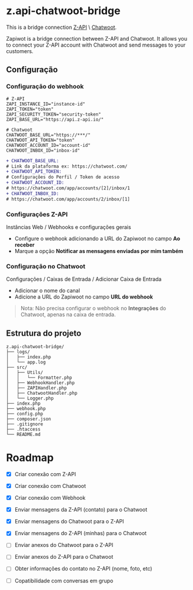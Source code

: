 # z.api-chatwoot-bridge

This is a bridge connection [Z-API](https://www.z-api.io/) \ [Chatwoot](https://github.com/chatwoot/chatwoot).

Zapiwot is a bridge connection between Z-API and Chatwoot. It allows you to connect your Z-API account with Chatwoot and send messages to your customers.

## Configuração

### Configuração do webhook

```
# Z-API
ZAPI_INSTANCE_ID="instance-id"
ZAPI_TOKEN="token"
ZAPI_SECURITY_TOKEN="security-token"
ZAPI_BASE_URL="https://api.z-api.io/"

# Chatwoot
CHATWOOT_BASE_URL="https://***/"
CHATWOOT_API_TOKEN="token"
CHATWOOT_ACCOUNT_ID="account-id"
CHATWOOT_INBOX_ID="inbox-id"
```

```diff
+ CHATWOOT_BASE_URL:
# Link da plataforma ex: https://chatwoot.com/
+ CHATWOOT_API_TOKEN:
# Configurações do Perfil / Token de acesso
+ CHATWOOT_ACCOUNT_ID:
# https://chatwoot.com/app/accounts/[2]/inbox/1
+ CHATWOOT_INBOX_ID:
# https://chatwoot.com/app/accounts/2/inbox/[1]
```

### Configurações Z-API

Instâncias Web / Webhooks e configurações gerais
- Configure o webhook adicionando a URL do Zapiwoot no campo **Ao receber**
- Marque a opção **Notificar as mensagens enviadas por mim também**

### Configuração no Chatwoot

Configurações / Caixas de Entrada / Adicionar Caixa de Entrada
 - Adicionar o nome do canal
 - Adicione a URL do Zapiwoot no campo **URL do webhook**

> Nota: Não precisa configurar o webhook no **Integrações** do Chatwoot, apenas na caixa de entrada.

## Estrutura do projeto

```
z.api-chatwoot-bridge/
├── logs/
│   ├── index.php
│   └── app.log
├── src/
│   ├── Utils/
│   │   └── Formatter.php
│   ├── WebhookHandler.php
│   ├── ZAPIHandler.php
│   ├── ChatwootHandler.php
│   └── Logger.php
├── index.php
├── webhook.php
├── config.php
├── composer.json
├── .gitignore
├── .htaccess
└── README.md
```

# Roadmap

- [x] Criar conexão com Z-API
- [x] Criar conexão com Chatwoot
- [x] Criar conexão com Webhook
- [x] Enviar mensagens da Z-API (contato) para o Chatwoot
- [x] Enviar mensagens do Chatwoot para o Z-API
- [x] Enviar mensagens do Z-API (minhas) para o Chatwoot

- [ ] Enviar anexos do Chatwoot para o Z-API
- [ ] Enviar anexos do Z-API para o Chatwoot

- [ ] Obter informações do contato no Z-API (nome, foto, etc)

- [ ] Copatibilidade com conversas em grupo
